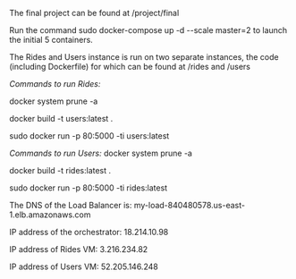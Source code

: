 The final project can be found at /project/final


Run the command sudo docker-compose up -d --scale master=2 to launch the initial 5 containers.

The Rides and Users instance is run on two separate instances, the code (including Dockerfile) for which can be found at /rides and /users

*Commands to run Rides:*

  docker system prune -a
  
  docker build -t users:latest .
  
  sudo docker run   -p 80:5000 -ti users:latest

*Commands to run Users:*
  docker system prune -a
  
  docker build -t rides:latest .
  
  sudo docker run  -p 80:5000 -ti rides:latest

The DNS of the Load Balancer is: my-load-840480578.us-east-1.elb.amazonaws.com

IP address of the orchestrator: 18.214.10.98

IP address of Rides VM: 3.216.234.82

IP address of Users VM: 52.205.146.248
